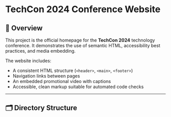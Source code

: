 # TechCon 2024 Conference Website

## 📖 Overview
This project is the official homepage for the **TechCon 2024** technology conference.
It demonstrates the use of semantic HTML, accessibility best practices, and media embedding.

The website includes:
- A consistent HTML structure (`<header>`, `<main>`, `<footer>`)
- Navigation links between pages
- An embedded promotional video with captions
- Accessible, clean markup suitable for automated code checks

---

## 🗂 Directory Structure
